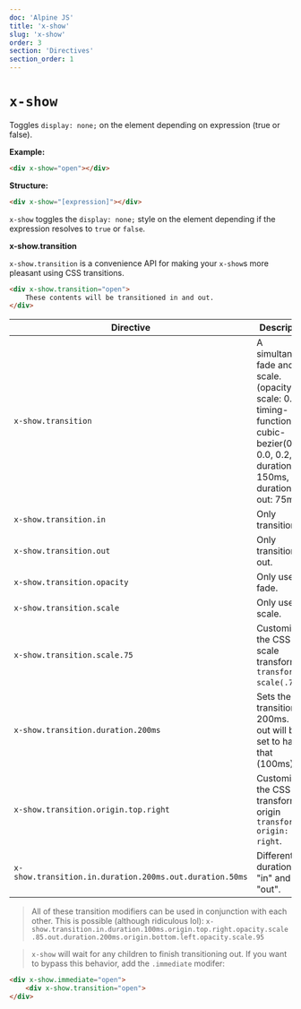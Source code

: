 ```yaml
---
doc: 'Alpine JS'
title: 'x-show'
slug: 'x-show'
order: 3
section: 'Directives'
section_order: 1
---
```


# `x-show`

Toggles `display: none;` on the element depending on expression (true or false).

**Example:** 

```html
<div x-show="open"></div>
```

**Structure:** 

```html
<div x-show="[expression]"></div>
```

`x-show` toggles the `display: none;` style on the element depending if the expression resolves to `true` or `false`.

**x-show.transition**

`x-show.transition` is a convenience API for making your `x-show`s more pleasant using CSS transitions.

```html
<div x-show.transition="open">
    These contents will be transitioned in and out.
</div>
```

| Directive                                               | Description |
| ------------------------------------------------------- | ---------------------------------------------------------------------------------------------------------------------------------------------- |
| `x-show.transition`                                     | A simultaneous fade and scale. (opacity, scale: 0.95, timing-function: cubic-bezier(0.4, 0.0, 0.2, 1), duration-in: 150ms, duration-out: 75ms) |
| `x-show.transition.in`                                  | Only transition in.                                                                                                                            |
| `x-show.transition.out`                                 | Only transition out.                                                                                                                           |
| `x-show.transition.opacity`                             | Only use the fade.                                                                                                                             |
| `x-show.transition.scale`                               | Only use the scale.                                                                                                                            |
| `x-show.transition.scale.75`                            | Customize the CSS scale transform `transform: scale(.75)`.                                                                                     |
| `x-show.transition.duration.200ms`                      | Sets the "in" transition to 200ms. The out will be set to half that (100ms).                                                                   |
| `x-show.transition.origin.top.right`                    | Customize the CSS transform origin `transform-origin: top right`.                                                                              |
| `x-show.transition.in.duration.200ms.out.duration.50ms` | Different durations for "in" and "out".                                                                                                        |

> All of these transition modifiers can be used in conjunction with each other. This is possible (although ridiculous lol): `x-show.transition.in.duration.100ms.origin.top.right.opacity.scale.85.out.duration.200ms.origin.bottom.left.opacity.scale.95`

> `x-show` will wait for any children to finish transitioning out. If you want to bypass this behavior, add the `.immediate` modifer:

```html
<div x-show.immediate="open">
    <div x-show.transition="open">
</div>
```